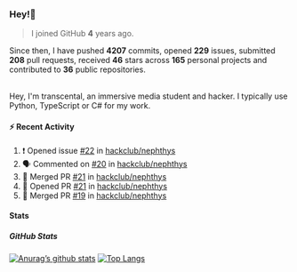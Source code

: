 ### Hey!👋
<!-- [![Banner](banner.png)](https://dillonb07.is-a.dev) -->


> I joined GitHub **4** years ago.

Since then, I have pushed **4207** commits, opened **229** issues, submitted **208** pull requests, received **46** stars across **165** personal projects and contributed to **36** public repositories.

<br>
Hey, I'm transcental, an immersive media student and hacker. I typically use Python, TypeScript or C# for my work.

<br>

#### :zap: Recent Activity

<!--START_SECTION:activity-->
1. ❗ Opened issue [#22](https://github.com/hackclub/nephthys/issues/22) in [hackclub/nephthys](https://github.com/hackclub/nephthys)
2. 🗣 Commented on [#20](https://github.com/hackclub/nephthys/issues/20#issuecomment-3021098452) in [hackclub/nephthys](https://github.com/hackclub/nephthys)
3. 🎉 Merged PR [#21](https://github.com/hackclub/nephthys/pull/21) in [hackclub/nephthys](https://github.com/hackclub/nephthys)
4. 💪 Opened PR [#21](https://github.com/hackclub/nephthys/pull/21) in [hackclub/nephthys](https://github.com/hackclub/nephthys)
5. 🎉 Merged PR [#19](https://github.com/hackclub/nephthys/pull/19) in [hackclub/nephthys](https://github.com/hackclub/nephthys)
<!--END_SECTION:activity-->

#### Stats

##### GitHub Stats
[![Anurag’s github stats](https://github-readme-stats.vercel.app/api?username=transcental&show_icons=true&theme=radical)](https://github.com/transcental)
[![Top Langs](https://github-readme-stats.vercel.app/api/top-langs/?username=transcental&layout=compact&theme=radical)](https://github.com/transcental)
